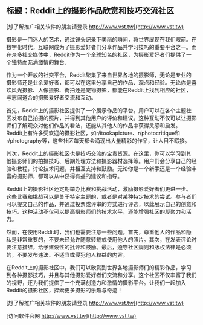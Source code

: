 ## **标题：Reddit上的摄影作品欣赏和技巧交流社区**

[想了解推广相关软件的朋友请登录 http://www.vst.tw](http://www.vst.tw)

摄影是一门迷人的艺术，通过镜头记录下美丽的瞬间，将世界展现在我们眼前。在数字化时代，互联网成为了摄影爱好者们分享作品并学习技巧的重要平台之一。而在众多社交媒体中，Reddit作为一个全球知名的社区，为摄影爱好者们提供了一个独特而充满激情的舞台。

作为一个开放的社交平台，Reddit聚集了来自世界各地的摄影师，无论是专业的摄影师还是业余爱好者，都可以在这里分享自己的作品、观点和经验。无论你是喜欢风光摄影、人像摄影、街拍还是宠物摄影，都能在Reddit上找到相应的社区，与志同道合的摄影爱好者交流和互动。

首先，Reddit上的摄影社区提供了一个展示作品的平台。用户可以在各个主题社区发布自己拍摄的照片，并得到其他用户的评价和建议。这种互动不仅可以让摄影师们了解观众对他们作品的看法，还能从其他人的作品中获得灵感和启发。Reddit上有许多受欢迎的摄影社区，如r/itookapicture、r/photocritique和r/photography等，这些社区每天都会涌现出大量精彩的作品，让人目不暇接。

其次，Reddit上的摄影社区也是技巧交流的宝贵资源。在这里，你可以学习到其他摄影师们的拍摄技巧、后期处理方法和摄影器材选择等。用户们会分享自己的经验和教程，讨论技术问题，并相互支持和鼓励。无论你是一个新手还是一个经验丰富的摄影师，都可以从中获得有益的建议和指导。

Reddit上的摄影社区还定期举办比赛和挑战活动，激励摄影爱好者们更进一步。这些比赛和挑战可以是关于特定主题的，或者是对某种特定技术的尝试。参与者们可以提交自己的作品，并通过投票或评审的方式进行评选，以此展示自己的创意和技巧。这种活动不仅可以提高摄影师们的技术水平，还能增强社区的凝聚力和活力。

然而，在使用Reddit时，我们也需要注意一些问题。首先，尊重他人的作品和隐私是非常重要的，不要未经允许随意转载或使用他人的照片。其次，在发表评论时要注意措辞，给予建设性的批评和鼓励。最后，遵守社区规则和版权法律是必须的，不要发布违法、不适当或侵犯他人权益的内容。

在Reddit上的摄影社区中，我们可以欣赏到世界各地摄影师们的精彩作品，学习到各种摄影技巧，并且与其他摄影爱好者们交流和分享。这个社区不仅丰富了我们的视野，还为我们提供了一个充满创造力和激情的摄影平台。让我们一起加入Reddit的摄影社区，探索更多摄影的乐趣与奇迹！

[想了解推广相关软件的朋友请登录 http://www.vst.tw](http://www.vst.tw)


[访问软件官网 http://www.vst.tw](http://www.vst.tw)
